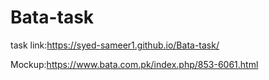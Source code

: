 # Bata-task
task link:https://syed-sameer1.github.io/Bata-task/

Mockup:https://www.bata.com.pk/index.php/853-6061.html
